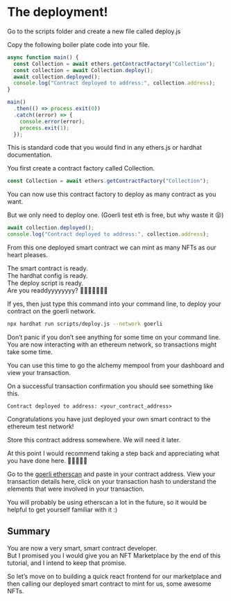 ﻿# The deployment!

Go to the scripts folder and create a new file called deploy.js

Copy the following boiler plate code into your file.

```js
async function main() {
  const Collection = await ethers.getContractFactory("Collection");
  const collection = await Collection.deploy();
  await collection.deployed();
  console.log("Contract deployed to address:", collection.address);
}

main()
  .then(() => process.exit(0))
  .catch((error) => {
    console.error(error);
    process.exit(1);
  });
```

This is standard code that you would find in any ethers.js or hardhat documentation.

You first create a contract factory called Collection.

```js
const Collection = await ethers.getContractFactory("Collection");
```

You can now use this contract factory to deploy as many contract as you want.

But we only need to deploy one. (Goerli test eth is free, but why waste it 😝)

```js
await collection.deployed();
console.log("Contract deployed to address:", collection.address);
```

From this one deployed smart contract we can mint as many NFTs as our heart pleases.

The smart contract is ready.  
The hardhat config is ready.  
The deploy script is ready.  
Are you readdyyyyyyyy? 🚀🚀🚀🚀🔥🔥🔥

If yes, then just type this command into your command line, to deploy your contract on the goerli network.

```bash
npx hardhat run scripts/deploy.js --network goerli
```

Don’t panic if you don’t see anything for some time on your command line. You are now interacting with an ethereum network, so transactions might take some time.

You can use this time to go the alchemy mempool from your dashboard and view your transaction.

On a successful transaction confirmation you should see something like this.

```
Contract deployed to address: <your_contract_address>
```

Congratulations you have just deployed your own smart contract to the ethereum test network!

Store this contract address somewhere. We will need it later.

At this point I would recommend taking a step back and appreciating what you have done here. 👏👏👏👏👏

Go to the [goerli etherscan](https://goerli.etherscan.io/) and paste in your contract address. View your transaction details here, click on your transaction hash to understand the elements that were involved in your transaction.

You will probably be using etherscan a lot in the future, so it would be helpful to get yourself familiar with it :)

## Summary

You are now a very smart, smart contract developer.  
But I promised you I would give you an NFT Marketplace by the end of this tutorial, and I intend to keep that promise.

So let’s move on to building a quick react frontend for our marketplace and then calling our deployed smart contract to mint for us, some awesome NFTs.
